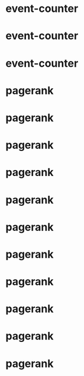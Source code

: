 # event-counter
# event-counter
# event-counter
# pagerank
# pagerank
# pagerank
# pagerank
# pagerank
# pagerank
# pagerank
# pagerank
# pagerank
# pagerank
# pagerank
